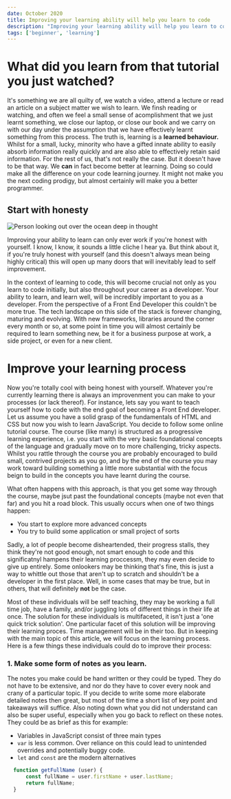 ```yaml
---
date: October 2020
title: Improving your learning ability will help you learn to code
description: "Improving your learning ability will help you learn to code"
tags: ['beginner', 'learning']
---
```


# What did you learn from that tutorial you just watched?

It's something we are all quilty of, we watch a video, attend a lecture or read an article on a subject matter we wish to learn. We finsh reading or watching, and often we feel a small sense of acomplishment that we just learnt something, we close our laptop, or close our book and we carry on with our day under the assumption that we have effectively learnt something from this process. The truth is, learning is a **learned behaviour.** Whilst for a small, lucky, minority who have a gifted innate ability to easily absorb information really quickly and are also able to effectively retain said information. For the rest of us, that's not really the case. But it doesn't have to be that way. We **can** in fact become better at learning. Doing so could make all the difference on your code learning journey. It might not make you the next coding prodigy, but almost certainly will make you a better programmer.

## Start with honesty
![Person looking out over the ocean deep in thought](https://images.unsplash.com/photo-1528194337623-fdb5edca79eb?ixlib=rb-1.2.1&ixid=eyJhcHBfaWQiOjEyMDd9&auto=format&fit=crop&w=1351&q=80)


Improving your ability to learn can only ever work if you're honest with yourself. I know, I know, it sounds a little cliche I hear ya. But think about it, if you're truly honest with yourself (and this doesn't always mean being highly critical) this will open up many doors that will inevitably lead to self improvement.

In the context of learning to code, this will become crucial not only as you learn to code initially, but also throughout your career as a developer. Your ability to learn, and learn well, will be incredibly important to you as a developer. From the perspective of a Front End Developer this couldn't be more true. The tech landscape on this side of the stack is forever changing, maturing and evolving. With new frameworks, libraries around the corner every month or so, at some point in time you will almost certainly be required to learn something new, be it for a business purpose at work, a side project, or even for a new client.

# Improve your learning process

Now you're totally cool with being honest with yourself. Whatever you're currently learning there is always an improvenment you can make to your processes (or lack thereof). For instance, lets say you want to teach yourself how to code with the end goal of becoming a Front End developer. Let us assume you have a solid grasp of the fundamentals of HTML and CSS but now you wish to learn JavaScript. You decide to follow some online tutorial course. The course (like many) is structured as a progressive learning experience, i.e. you start with the very basic foundational concepts of the language and gradually move on to more challenging, tricky aspects. Whilst you rattle through the course you are probably encouraged to build small, contrived projects as you go, and by the end of the course you may work toward building something a little more substantial with the focus beign to build in the concepts you have learnt during the course.

What often happens with this approach, is that you get some way through the course, maybe jsut past the foundational concepts (maybe not even that far) and you hit a road block. This usually occurs when one of two things happen:

* You start to explore more advanced concepts
* You try to build some application or small project of sorts

Sadly, a lot of people become disheartended, their progress stalls, they think they're not good enough, not smart enough to code and this significatnyl hampens their learning proccessm, they may even decide to give up entirely. Some onlookers may be thinking that's fine, this is just a way to whittle out those that aren't up to scratch and shouldn't be a developer in the first place. Well, in some cases that may be true, but in others, that will definitely **not** be the case. 

Most of these individuals will be self teaching, they may be working a full time job, have a family, and/or juggling lots of different things in their life at once. The solution for these individuals is multifaceted, it isn't just a 'one quick trick solution'. One particular facet of this solution will be improving their learning proces. Time management will be in their too. But in keeping with the main topic of this article, we will focus on the learning process. Here is a few things these individuals could do to improve their process:

### 1. Make some form of notes as you learn.

The notes you make could be hand written or they could be typed. They do not have to be extensive, and nor do they have to cover every nook and crany of a particular topic. If you decide to write some more elaborate detailed notes then great, but most of the time a short list of key point and takeaways will suffice. Also noting down what you did not understand can also be super useful, especially when you go back to reflect on these notes. They could be as brief as this for example:

* Variables in JavaScript consist of three main types
* `var` is less common. Over reliance on this could lead to unintended overrides and potentially buggy code.
* `let` and `const` are the modern alternatives 


``` javascript
  function getFullName (user) {
      const fullName = user.firstName + user.lastName;
      return fullName;
  }
```
